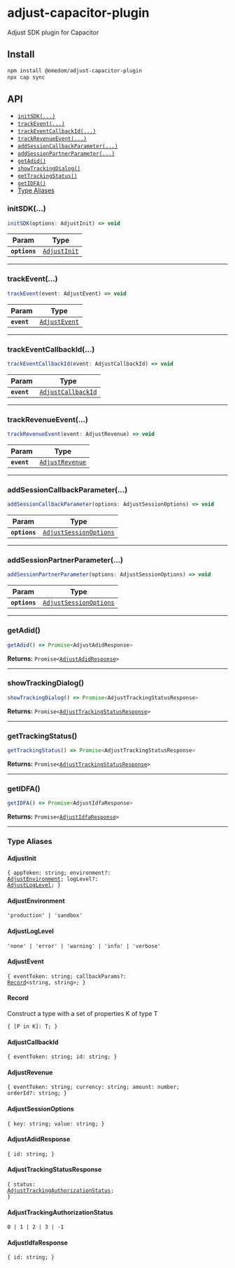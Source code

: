 # adjust-capacitor-plugin

Adjust SDK plugin for Capacitor

## Install

```bash
npm install @omedom/adjust-capacitor-plugin
npx cap sync
```

## API

<docgen-index>

* [`initSDK(...)`](#initsdk)
* [`trackEvent(...)`](#trackevent)
* [`trackEventCallbackId(...)`](#trackeventcallbackid)
* [`trackRevenueEvent(...)`](#trackrevenueevent)
* [`addSessionCallbackParameter(...)`](#addsessioncallbackparameter)
* [`addSessionPartnerParameter(...)`](#addsessionpartnerparameter)
* [`getAdid()`](#getadid)
* [`showTrackingDialog()`](#showtrackingdialog)
* [`getTrackingStatus()`](#gettrackingstatus)
* [`getIDFA()`](#getidfa)
* [Type Aliases](#type-aliases)

</docgen-index>

<docgen-api>
<!--Update the source file JSDoc comments and rerun docgen to update the docs below-->

### initSDK(...)

```typescript
initSDK(options: AdjustInit) => void
```

| Param         | Type                                              |
| ------------- | ------------------------------------------------- |
| **`options`** | <code><a href="#adjustinit">AdjustInit</a></code> |

--------------------


### trackEvent(...)

```typescript
trackEvent(event: AdjustEvent) => void
```

| Param       | Type                                                |
| ----------- | --------------------------------------------------- |
| **`event`** | <code><a href="#adjustevent">AdjustEvent</a></code> |

--------------------


### trackEventCallbackId(...)

```typescript
trackEventCallbackId(event: AdjustCallbackId) => void
```

| Param       | Type                                                          |
| ----------- | ------------------------------------------------------------- |
| **`event`** | <code><a href="#adjustcallbackid">AdjustCallbackId</a></code> |

--------------------


### trackRevenueEvent(...)

```typescript
trackRevenueEvent(event: AdjustRevenue) => void
```

| Param       | Type                                                    |
| ----------- | ------------------------------------------------------- |
| **`event`** | <code><a href="#adjustrevenue">AdjustRevenue</a></code> |

--------------------


### addSessionCallbackParameter(...)

```typescript
addSessionCallbackParameter(options: AdjustSessionOptions) => void
```

| Param         | Type                                                                  |
| ------------- | --------------------------------------------------------------------- |
| **`options`** | <code><a href="#adjustsessionoptions">AdjustSessionOptions</a></code> |

--------------------


### addSessionPartnerParameter(...)

```typescript
addSessionPartnerParameter(options: AdjustSessionOptions) => void
```

| Param         | Type                                                                  |
| ------------- | --------------------------------------------------------------------- |
| **`options`** | <code><a href="#adjustsessionoptions">AdjustSessionOptions</a></code> |

--------------------


### getAdid()

```typescript
getAdid() => Promise<AdjustAdidResponse>
```

**Returns:** <code>Promise&lt;<a href="#adjustadidresponse">AdjustAdidResponse</a>&gt;</code>

--------------------


### showTrackingDialog()

```typescript
showTrackingDialog() => Promise<AdjustTrackingStatusResponse>
```

**Returns:** <code>Promise&lt;<a href="#adjusttrackingstatusresponse">AdjustTrackingStatusResponse</a>&gt;</code>

--------------------


### getTrackingStatus()

```typescript
getTrackingStatus() => Promise<AdjustTrackingStatusResponse>
```

**Returns:** <code>Promise&lt;<a href="#adjusttrackingstatusresponse">AdjustTrackingStatusResponse</a>&gt;</code>

--------------------


### getIDFA()

```typescript
getIDFA() => Promise<AdjustIdfaResponse>
```

**Returns:** <code>Promise&lt;<a href="#adjustidfaresponse">AdjustIdfaResponse</a>&gt;</code>

--------------------


### Type Aliases


#### AdjustInit

<code>{ appToken: string; environment?: <a href="#adjustenvironment">AdjustEnvironment</a>; logLevel?: <a href="#adjustloglevel">AdjustLogLevel</a>; }</code>


#### AdjustEnvironment

<code>'production' | 'sandbox'</code>


#### AdjustLogLevel

<code>'none' | 'error' | 'warning' | 'info' | 'verbose'</code>


#### AdjustEvent

<code>{ eventToken: string; callbackParams?: <a href="#record">Record</a>&lt;string, string&gt;; }</code>


#### Record

Construct a type with a set of properties K of type T

<code>{ [P in K]: T; }</code>


#### AdjustCallbackId

<code>{ eventToken: string; id: string; }</code>


#### AdjustRevenue

<code>{ eventToken: string; currency: string; amount: number; orderId?: string; }</code>


#### AdjustSessionOptions

<code>{ key: string; value: string; }</code>


#### AdjustAdidResponse

<code>{ id: string; }</code>


#### AdjustTrackingStatusResponse

<code>{ status: <a href="#adjusttrackingauthorizationstatus">AdjustTrackingAuthorizationStatus</a>; }</code>


#### AdjustTrackingAuthorizationStatus

<code>0 | 1 | 2 | 3 | -1</code>


#### AdjustIdfaResponse

<code>{ id: string; }</code>

</docgen-api>

